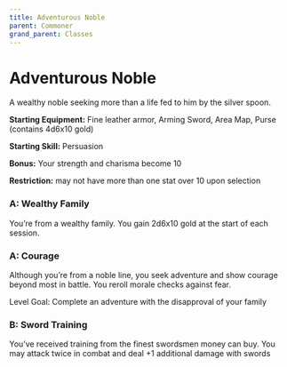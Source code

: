 ```yaml
---
title: Adventurous Noble
parent: Commoner
grand_parent: Classes
---
```

# Adventurous Noble
A wealthy noble seeking more than a life fed to him by the silver spoon.

**Starting Equipment:** Fine leather armor, Arming Sword, Area Map, Purse (contains
4d6x10 gold)

**Starting Skill:** Persuasion

**Bonus:** Your strength and charisma become 10

**Restriction:** may not have more than one stat over 10 upon selection

### A: Wealthy Family
You’re from a wealthy family. You gain 2d6x10 gold at the start of each
session.

### A: Courage
Although you’re from a noble line, you seek adventure and show courage beyond
most in battle. You reroll morale checks against fear.

Level Goal: Complete an adventure with the disapproval of your family

### B: Sword Training
You’ve received training from the finest swordsmen money can buy. You may
attack twice in combat and deal +1 additional damage with swords

